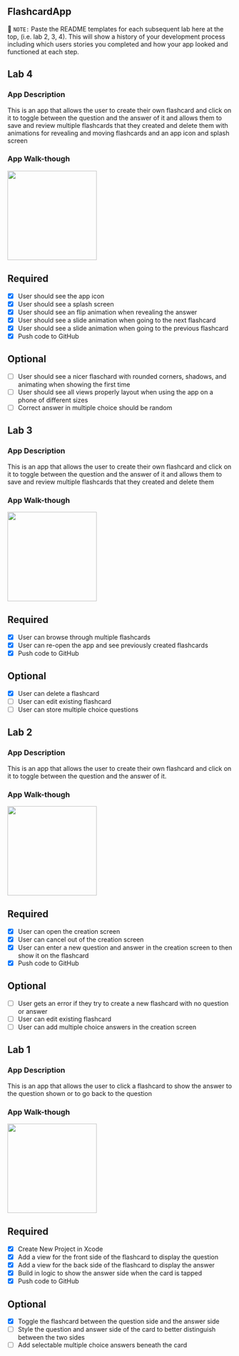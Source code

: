 ## FlashcardApp

📝 `NOTE:` Paste the README templates for each subsequent lab here at the top, (i.e. lab 2, 3, 4). This will show a history of your development process including which users stories you completed and how your app looked and functioned at each step.

## Lab 4

### App Description
This is an app that allows the user to create their own flashcard and click on it to toggle between the question and the answer of it and allows them to save and review multiple flashcards that they created and delete them with animations for revealing and moving flashcards and an app icon and splash screen


### App Walk-though

<img src="http://g.recordit.co/BAP2rRZi80.gif" width=200><br>

## Required
- [x] User should see the app icon 
- [x] User should see a splash screen
- [x] User should see an flip animation when revealing the answer
- [x] User should see a slide animation when going to the next flashcard
- [x] User should see a slide animation when going to the previous flashcard
- [x] Push code to GitHub
## Optional
- [ ] User should see a nicer flaschard with rounded corners, shadows, and animating when showing the first time
- [ ] User should see all views properly layout when using the app on a phone of different sizes
- [ ] Correct answer in multiple choice should be random

## Lab 3

### App Description
This is an app that allows the user to create their own flashcard and click on it to toggle between the question and the answer of it and allows them to save and review multiple flashcards that they created and delete them

### App Walk-though

<img src="http://g.recordit.co/OZT5EP6idp.gif" width=200><br>


## Required
- [x] User can browse through multiple flashcards
- [x] User can re-open the app and see previously created flashcards
- [x] Push code to GitHub
## Optional
- [x] User can delete a flashcard
- [ ] User can edit existing flashcard
- [ ] User can store multiple choice questions

## Lab 2

### App Description
This is an app that allows the user to create their own flashcard and click on it to toggle between the question and the answer of it.

### App Walk-though

<img src="http://g.recordit.co/Xp3URjwMZn.gif" width=200><br>



## Required
- [x] User can open the creation screen
- [x] User can cancel out of the creation screen
- [x] User can enter a new question and answer in the creation screen to then show it on the flashcard
- [x] Push code to GitHub
## Optional
- [ ] User gets an error if they try to create a new flashcard with no question or answer
- [ ] User can edit existing flashcard
- [ ] User can add multiple choice answers in the creation screen

## Lab 1

### App Description
This is an app that allows the user to click a flashcard to show the answer to the question shown or to go back to the question

### App Walk-though

<img src="http://g.recordit.co/L9Y8SchOjY.gif" width=200><br>


## Required
- [x] Create New Project in Xcode
- [x] Add a view for the front side of the flashcard to display the question
- [x] Add a view for the back side of the flashcard to display the answer
- [x] Build in logic to show the answer side when the card is tapped
- [x] Push code to GitHub
## Optional
- [x] Toggle the flashcard between the question side and the answer side
- [ ] Style the question and answer side of the card to better distinguish between the two sides
- [ ] Add selectable multiple choice answers beneath the card
